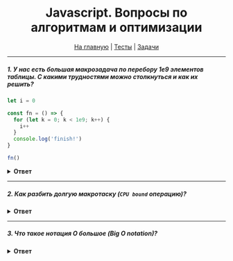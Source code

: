 <div align="center">

<h1>Javascript. Вопросы по алгоритмам и оптимизации</h1>

<a href="https://github.com/dollaween/javascript-questions">На главную</a> | <a href="https://github.com/dollaween/javascript-tests">Тесты</a> | <a href="https://github.com/dollaween/javascript-tasks">Задачи</a>

</div>

---

##### 1. У нас есть большая макрозадача по перебору 1e9 элементов таблицы. С какими трудностями можно столкнуться и как их решить?
```js
let i = 0

const fn = () => {
  for (let k = 0; k < 1e9; k++) {
    i++
  }
  console.log('finish!')
}

fn()
```
<details><summary><b>Ответ</b></summary>
<p>

Пока движок занят перебором элементов, он не может делать ничего связанного с DOM, не может обрабатывать пользовательские события и т.д.

Для оптимизации такой задачи её нужно разбить на несколько задач. Теперь, если новая сторонняя задача появляется (например, событие `onclick`), пока движок занят выполнением первой части, то она становится в очередь и будет выполнена, когда первая часть будет завершена.

```js
let i = 0

const fn = () => {
  if (i < 1e9 - 1e6) {
    setTimeout(fn)
  }

  do {
    i++
  } while (i % 1e6 != 0)

  if (i == 1e9) {
    console.log('finish!')
  }
}

fn()
```

При такой реализации вызов `setTimeout` лучше выносить вверх, так как у браузера есть минимальная задержка в 4 миллисекунды при множестве вложенных вызовов `setTimeout`. Поэтому чем раньше мы запланируем выполнение — тем быстрее выполнится код.

</p>
</details>

---

##### 2. Как разбить долгую макротаску (`CPU bound` операцию)?
<details><summary><b>Ответ</b></summary>
<p>

1. Если во время операции мы изменяем `DOM`, то используем `requestAnimationFrame`
2. Если задача неприоритетная, недолгая и не тяжелая, которая будет не слишком нагружать CPU, то используем `requestIdleCallback`
3. Если у нас большая мощная задача, которую надо исполнять постоянно, тогда используем WebWorkers. Другого выхода нет

[Иван Тулуп: асинхронщина в JS под капотом](https://habr.com/ru/company/oleg-bunin/blog/417461/)

</p>
</details>

---

##### 3. Что такое нотация О большое (Big O notation)?

<details><summary><b>Ответ</b></summary>
<p>

Нотация О большое — это математическая нотация, которая описывает ограничивающее поведение функции, когда аргумент стремится к определенному значению или бесконечности. Проще говоря, нотация О большое описывает сложность написанного кода с использованием алгебраических терминов.

Концепцию О большое необходимо понимать, чтобы уметь видеть и исправлять неоптимальный код.

##### Отбрасывание констант
Big O описывает только скорость роста, поэтому мы отбрасываем константы при оценке сложности:
* `O(2N)` должен описываться как `O(N)`
* `O(N/2) === O(N)`
* `O(N^2 + 100) === O(N^2)`

</p>
</details>
